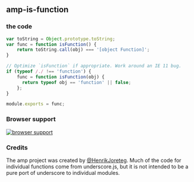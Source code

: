 ## amp-is-function


### the code

```javascript
var toString = Object.prototype.toString;
var func = function isFunction() {
    return toString.call(obj) === '[object Function]';
}

// Optimize `isFunction` if appropriate. Work around an IE 11 bug.
if (typeof /./ !== 'function') {
    func = function isFunction(obj) {
      return typeof obj == 'function' || false;
    };
}

module.exports = func;
```

### Browser support

[![browser support](https://ci.testling.com/henrikjoreteg/amp-is-function.png)](https://ci.testling.com/ampersandjs/amp-is-function)

### Credits

The amp project was created by [@HenrikJoreteg](http://twitter.com/henrikjoreteg). Much of the code for individual functions come from underscore.js, but it is not intended to be a pure port of underscore to individual modules.